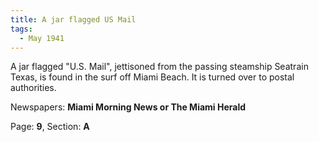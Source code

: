 ```yaml
---  
title: A jar flagged US Mail  
tags:  
  - May 1941  
---  
```

  
A jar flagged "U.S. Mail", jettisoned from the passing steamship Seatrain Texas, is found in the surf off Miami Beach. It is turned over to postal authorities.  
  
Newspapers: **Miami Morning News or The Miami Herald**  
  
Page: **9**, Section: **A** 
